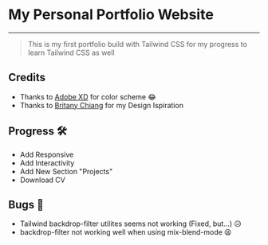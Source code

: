 # My Personal Portfolio Website

---

> This is my first portfolio build with Tailwind CSS for my progress to learn Tailwind CSS as well

## Credits

- Thanks to [Adobe XD](https://www.adobe.com/products/xd.html) for color scheme 😂
- Thanks to [Britany Chiang](https://github.com/bchiang7) for my Design Ispiration


## Progress 🛠

- Add Responsive
- Add Interactivity
- Add New Section "Projects"
- Download CV

## Bugs 🐞

- Tailwind backdrop-filter utilites seems not working (Fixed, but...) 😥 
- backdrop-filter not working well when using mix-blend-mode 😫